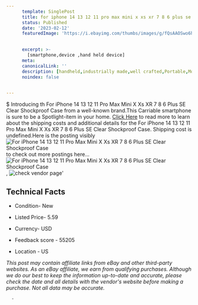 ```yaml
---
      template: SinglePost
      title: for iphone 14 13 12 11 pro max mini x xs xr 7 8 6 plus se clear shockproof case
      status: Published
      date: '2023-02-12'
      featuredImage: 'https://i.ebayimg.com/thumbs/images/g/fQsAAOSwo6hhQUas/s-l225.jpg'
       

      excerpt: >-
        [smartphone,device ,hand held device]
      meta:
      canonicalLink: ''
      description: [handheld,industrially made,well crafted,Portable,Mobile,Compact,Convenient,Lightweight,Maneuverable,Man-portable,Miniature,Carriable,Hand-held,Light,Holdable,Transportable,Mobile device,Pocket-sized,On-the-go,Wireless,Cordless,Compact size,Convenient size, smartphone,device ,hand held device]
      noindex: false
      

---
```

$
      Introducing th For iPhone 14 13 12 11 Pro Max Mini X Xs XR 7 8 6 Plus SE Clear Shockproof Case from a well-known brand.This Carriable smartphone is sure to be a Spotlight-item in your home. [Click Here](https://www.ebay.com/itm/154611511654?hash=item23ff907166%3Ag%3AfQsAAOSwo6hhQUas&mkevt=1&mkcid=1&mkrid=711-53200-19255-0&campid=%253CePNCampaignId%253E&customid=%253CreferenceId%253E&toolid=10049) to read more to learn about the shipping costs and additional details for the For iPhone 14 13 12 11 Pro Max Mini X Xs XR 7 8 6 Plus SE Clear Shockproof Case. Shipping cost is undefined.Here is the posting visibly ![For iPhone 14 13 12 11 Pro Max Mini X Xs XR 7 8 6 Plus SE Clear Shockproof Case](https://i.ebayimg.com/thumbs/images/g/fQsAAOSwo6hhQUas/s-l225.jpg) to check out more postings here... ![For iPhone 14 13 12 11 Pro Max Mini X Xs XR 7 8 6 Plus SE Clear Shockproof Case](https://i.ebayimg.com/images/g/fQsAAOSwo6hhQUas/s-l1600.jpg), ![check vendor page](https://origin-galleryplus.ebayimg.com/ws/web/154611511654_2_0_1/225x225.jpg,https://origin-galleryplus.ebayimg.com/ws/web/154611511654_3_0_1/225x225.jpg,https://origin-galleryplus.ebayimg.com/ws/web/154611511654_4_0_1/225x225.jpg,https://origin-galleryplus.ebayimg.com/ws/web/154611511654_5_0_1/225x225.jpg,https://origin-galleryplus.ebayimg.com/ws/web/154611511654_6_0_1/225x225.jpg,https://origin-galleryplus.ebayimg.com/ws/web/154611511654_7_0_1/225x225.jpg,https://origin-galleryplus.ebayimg.com/ws/web/154611511654_8_0_1/225x225.jpg,https://origin-galleryplus.ebayimg.com/ws/web/154611511654_9_0_1/225x225.jpg)'

      

 ## Technical Facts 



     
      

 - Condition- New 


      

 - Listed Price- 5.59 


      

 - Currency- USD 


      

 - Feedback score - 55205 


      

 - Location - US 


      
      

 *_This post may contain affiliate links from eBay and other third-party websites. As an eBay affiliate, we earn from qualifying purchases. Although we do our best to keep the information up-to-date and accurate, please check the date and all details with the vendor's website before making a purchase. Not all data may be accurate._*




      -
